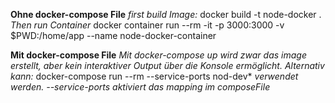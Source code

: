 **Ohne docker-compose File**
*first build Image:*
docker build -t node-docker .
*Then run Container*
docker container run --rm -it -p 3000:3000 -v \$PWD:/home/app --name node-docker-container

**Mit docker-compose File**
*Mit docker-compose up wird zwar das image erstellt, aber kein interaktiver Output über die Konsole ermöglicht.*
*Alternativ kann:*
docker-compose run --rm --service-ports nod-dev*
*verwendet werden. --service-ports aktiviert das mapping im composeFile*
